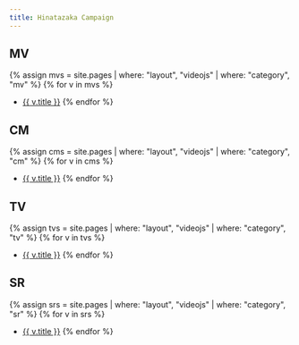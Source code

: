 ```yaml
---
title: Hinatazaka Campaign
---
```

## MV

{% assign mvs = site.pages | where: "layout", "videojs" | where: "category", "mv" %}
{% for v in mvs %}
- <a href="{{ v.url }}" target="_blank">{{ v.title }}</a>
{% endfor %}

## CM

{% assign cms = site.pages | where: "layout", "videojs" | where: "category", "cm" %}
{% for v in cms %}
- <a href="{{ v.url }}" target="_blank">{{ v.title }}</a>
{% endfor %}

## TV

{% assign tvs = site.pages | where: "layout", "videojs" | where: "category", "tv" %}
{% for v in tvs %}
- <a href="{{ v.url }}" target="_blank">{{ v.title }}</a>
{% endfor %}

## SR

{% assign srs = site.pages | where: "layout", "videojs" | where: "category", "sr" %}
{% for v in srs %}
- <a href="{{ v.url }}" target="_blank">{{ v.title }}</a>
{% endfor %}